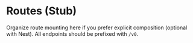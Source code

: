# Routes (Stub)
Organize route mounting here if you prefer explicit composition (optional with Nest).
All endpoints should be prefixed with `/v0`.

